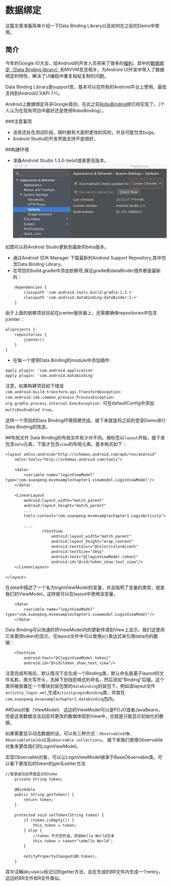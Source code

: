 # 数据绑定

这篇文章准备简单介绍一下Data Binding Library以及如何在之前的Demo中使用。

## 简介
 今年的Google IO大会，给Android的开发人员带来了很多的[福利](http://www.androidchina.net/2734.html)。其中的[数据绑定（Data Binding library）](https://developer.android.com/tools/data-binding/guide.html)和MVVM息息相关，为Android UI开发中带入了数据绑定的特性，解决了UI编程中重复粘贴复制的问题。
 
 Data Binding Library是support库，基本可以在所有的Android平台上使用，最低支持到Android2.1(API 7+)。
 
Android上数据绑定并非Google首创，在此之前[RoboBinding](http://robobinding.github.io/RoboBinding/getting_started.zh.html#_robobinding是什么)就已经实现了。（个人认为在现有项目中最好还是使用RoboBinding）。

###注意事项
* 该库还处在测试阶段，随时都有大面积更改的风险，并且可能包含bugs。
* Android Studio的开发界面支持不是很好。


##构建环境

* 准备Android Studio 1.3.0-beta1或者更高版本。
![更新Android Studio](../res/chapter2/2-1.png)

如图可以将Android Studio更新到最新的beta版本。

* 通过Android SDK Manager 下载最新的Android Support Repository,其中包含Data Binding Library。
* 在项目的build.gradle中添加依赖项,保证gradle和dataBinder插件都是最新的：

```
    dependencies {
        classpath 'com.android.tools.build:gradle:1.3.+'
        classpath 'com.android.databinding:dataBinder:1.+'
    }
```
由于上面的依赖项目目前在jcenter服务器上，还需要确保repositories中包含jcenter：
```
allprojects {
    repositories {
        jcenter()
    }
}
```

* 在每一个使用Data Binding的module中添加插件:
```
apply plugin: 'com.android.application'
apply plugin: 'com.android.databinding'
```
注意，如果构建项目如下错误```com.android.build.transform.api.TransformException: com.android.ide.common.process.ProcessException: org.gradle.process.internal.ExecException:```
可在defaultConfig中添加```multiDexEnabled true```。

这样一个项目的Data Binding环境搭建完成。接下来就是将之前的登录Demo进行Data Binding的改造。

##布局文件
Data Binding的布局文件有少许不同。根标签以```layout```开始，接下来包含```data```元素，下面才包含```view```的布局元素。基本格式如下：
```
<layout xmlns:android="http://schemas.android.com/apk/res/android"
    xmlns:tools="http://schemas.android.com/tools">

    <data>
        <variable name="loginViewModel" type="com.xuanpeng.mvvmsamplechapter1.viewmodel.LoginViewModel"/>
    </data>

    <LinearLayout
        android:layout_width="match_parent"
        android:layout_height="match_parent"
        ...
        tools:context="com.xuanpeng.mvvmsamplechapter1.LoginActivity">

        ....
                <TextView
                    android:layout_width="match_parent"
                    android:layout_height="wrap_content"
                    android:textColor="@color/colorAccent"
                    android:textSize="30sp"
                    android:text="@{loginViewModel.token}"
                    android:id="@+id/token_show_text_view"/>
    </LinearLayout>

</layout>

```

在data中描述了一个名为loginViewModel的变量，并且指明了变量的类型，就是我们的ViewModel，这样就可以在layout中使用该变量。
```
    <data>
        <variable name="loginViewModel" type="com.xuanpeng.mvvmsamplechapter1.viewmodel.LoginViewModel"/>
    </data>
```
Data Binding可以快速的将ViewModel内的更新传递到View上显示。我们这里用它来更改token的显示，在layout文件中可以使用```@{}```表达式来引用data内的数据：
```
    <TextView
        android:text="@{loginViewModel.token}"
        android:id="@+id/token_show_text_view"/>
```
注意完成布局后，默认情况下会生成一个Binding类，默认命名是基于layout的文件名称，用大写开头，去掉下划线驼峰式的命名，然后添加"Binding"后缀。这个类将被放置在一个模块封装包里的```databinding```封装包下。例如该layout文件```activity_login.xml```,生成```ActivityLoginBinding```类，并放在```com.xuanpeng.mvvmsamplechapter1.databinding```包内。

##Data对象（ViewModel）
这边的ViewModel可以是POJO或者JavaBeans，但是这类数据没法动态将更改的数据体现到View中，也就是只能显示初始化的数据。

如果需要显示动态数据的话，可以有三种方式：```Observable对象```、```ObservableFields```以及```observable collections```。
接下来我们使用Observable对象来更改我们的LoginViewModel。

实现Observable对象，可以让LoginViewModel继承于BaseObservable类。可以看下更改后的token的get与setter方法
```
//登录成功后界面显示的toke
    private String token;

    @Bindable
    public String getToken() {
        return token;
    }

    protected void setToken(String token) {
        if (token.isEmpty()) {
            this.token = token;
        } else {
            //token 不为空的话，添加Hello World文本
            this.token = token+"\nHello World";
        }

        notifyPropertyChanged(BR.token);
    }
```
其中注解```@Bindable```标记过的getter方法，会在生成的BR文件内生成一个entry。这边的BR文件和R文件类似。